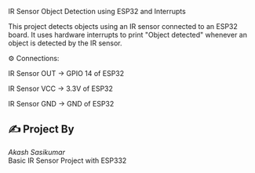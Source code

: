 IR Sensor Object Detection using ESP32 and Interrupts

This project detects objects using an IR sensor connected to an ESP32 board. It uses hardware interrupts to print "Object detected" whenever an object is detected by the IR sensor.

⚙ Connections:

IR Sensor OUT → GPIO 14 of ESP32

IR Sensor VCC → 3.3V of ESP32

IR Sensor GND → GND of ESP32

## ✍ Project By

*Akash Sasikumar*  
Basic IR Sensor Project with ESP332
